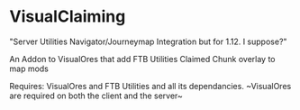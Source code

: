 # VisualClaiming

"Server Utilities Navigator/Journeymap Integration but for 1.12. I suppose?"

An Addon to VisualOres that add FTB Utilities Claimed Chunk overlay to map mods

Requires: VisualOres and FTB Utilities and all its dependancies. ~VisualOres are required on both the client and the server~
